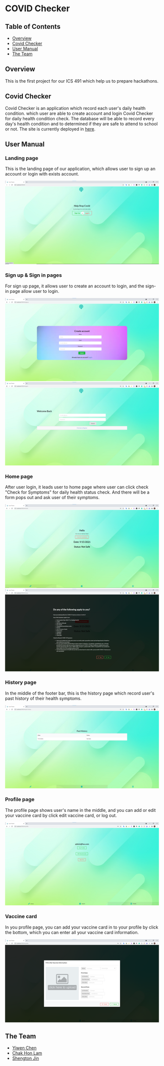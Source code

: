# COVID Checker

## Table of Contents
* [Overview](#overview)
* [Covid Checker](#covid-check)
* [User Manual](#user-manual)
* [The Team](#the-team)


## Overview
This is the first project for our ICS 491 which help us to prepare hackathons.

## Covid Checker

Covid Checker is an application which record each user's daily health condition. which user
are able to create account and login Covid Checker for daily health condition check. The database
will be able to record every day's health condition and to determined if they are safe to attend to 
school or not. The site is currently deployed in [here](https://lamtech-covid.meteorapp.com/#/).

## User Manual

### Landing page

This is the landing page of our application, which allows user to sign up an account or login with exists account.

![](images/ladingpage.png)

### Sign up & Sign in pages

For sign up page, it allows user to create an account to login, and the sign-in page allow user to login.

![](images/signuppage.png)
![](images/loginpage.png)

### Home page

After user login, it leads user to home page where user can click check "Check for Symptoms" for daily health status check.
And there will be a form pops out and ask user of their symptoms.

![](images/homepage.png)
![](images/homepage2.png)

### History page

In the middle of the footer bar, this is the history page which record user's past history of their health symptoms.

![](images/historypage.png)

### Profile page

The profile page shows user's name in the middle, and you can add or edit your vaccine card by click edit vaccine card, or log out.

![](images/profile_page.png)

### Vaccine card

In you profile page, you can add your vaccine card in to your profile by click the bottom, which you can enter all your vaccine card information.

![](images/vaccine_card.png)

## The Team
- [Yiwen Chen](https://github.com/yiwenc22)
- [Chak Hon Lam](https://github.com/chakhon)
- [Shengton Jin](https://github.com/ShengT-Jin)
